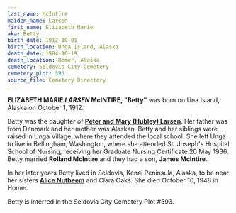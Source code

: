 ```yaml
---
last_name: McIntire
maiden_name: Larsen
first_name: Elizabeth Marie
aka: Betty
birth_date: 1912-10-01
birth_location: Unga Island, Alaska
death_date: 1984-10-19
death_location: Homer, Alaska
cemetery: Seldovia City Cemetery
cemetery_plot: 593
source_file: Cemetery Directory
---
```

**ELIZABETH MARIE *LARSEN* McINTIRE, "Betty"** was born on Una Island, Alaska on October 1, 1912.  

Betty was the daughter of [**Peter and Mary (Hubley) Larsen**](../_families/Larsen_Family.md). Her father was from Denmark and her mother was Alaskan. Betty and her siblings were raised in Unga Village, where they attended the local school. She left Unga to live in Bellingham, Washington, where she attended St. Joseph's Hospital School of Nursing, receiving her Graduate Nursing Certificate 20 May 1936. Betty married **Rolland McIntire** and they had a son, **James McIntire**.

In her later years Betty lived in Seldovia, Kenai Peninsula, Alaska, to be near her sisters [**Alice Nutbeem**](./Nutbeem_Alice_Larsen.md) and Clara Oaks. She died October 10, 1948 in Homer.

Betty is interred in the Seldovia City Cemetery Plot #593.

